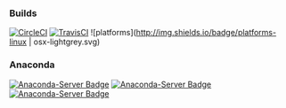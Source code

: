 ### Builds

[![CircleCI](https://circleci.com/gh/UV-CDAT/cdms.svg?style=shield&circle-token=b960fe5194ad7052b820e6589014887531fa53f8)](https://github.com/UV-CDAT/cdms/build)
[![TravisCI](https://travis-ci.org/UV-CDAT/cdms.svg?branch=master)](https://travis-ci.org/UV-CDAT/cdms/builds)
![platforms](http://img.shields.io/badge/platforms-linux | osx-lightgrey.svg)

### Anaconda
[![Anaconda-Server Badge](https://anaconda.org/uvcdat/cdms2/badges/version.svg)](https://anaconda.org/uvcdat/cdms2)
[![Anaconda-Server Badge](https://anaconda.org/uvcdat/cdms2/badges/downloads.svg)](https://anaconda.org/uvcdat/cdms2)
[![Anaconda-Server Badge](https://anaconda.org/uvcdat/cdms2/badges/installer/conda.svg)](https://conda.anaconda.org/uvcdat)
